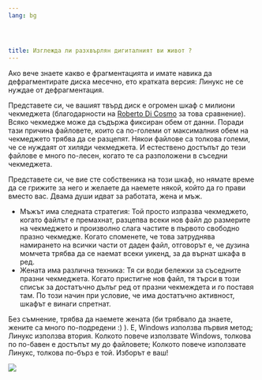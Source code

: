 ```yaml
---
lang: bg




title: Изглежда ли разхвърлян дигиталният ви живот ?
---
```


Ако вече знаете какво е фрагментацията и имате навика да дефрагментирате диска месечно, ето кратката версия: Линукс не се нуждае от дефрагментация.

Представете си, че вашият твърд диск е огромен шкаф с милиони чекмеджета (благодарности на <a href="http://www.pps.jussieu.fr/~dicosmo/">Roberto 
Di Cosmo</a> за това сравнение). Всяко чекмедже може да съдържа фиксиран обем от данни. Поради тази причина файловете, които са по-големи от максималния обем на чекмеджето трябва да се разцепят. Някои файлове са толкова големи, че се нуждаят от хиляди чекмеджета. И естествено достъпът до тези файлове е много по-лесен, когато те са разположени в съседни чекмеджета.

Представете си, че вие сте собственика на този шкаф, но нямате време да се грижите за него и желаете да наемете някой, който да го прави вместо вас. Двама души идват за работата, жена и мъж.

<ul>

<li>Мъжът има следната стратегия: Той просто изпразва чекмеджето, когато файлът е премахнат, разцепва всеки нов файл до размерите на чекмеджето и произволно слага частите в първото свободно празно чекмедже. Когато споменете, че това затруднява намирането на всички части от даден файл, отговорът е, че дузина момчета трябва да се наемат всеки уикенд, за да върнат шкафа в ред.</li>

<li>Жената има различна техника: Тя си води бележки за съседните празни чекмеджета. Когато пристигне нов файл, тя търси в този списък за достатъчно дълъг ред от празни чекмеждета и го поставя там. По този начин при условие, че има достатъчно активност, шкафът е винаги спретнат.</li>

</ul>

Без съмнение, трябва да наемете жената (би трябвало да знаете, жените са много по-подредени  :) ). Е, Windows използва първия метод; Линукс използва втория. Колкото повече използвате Windows, толкова по по-бавен е достъпът му до файловете; Колкото повече използвате Линукс, толкова по-бърз е той. Изборът е ваш!

<img src="Images/defragment.png" />




